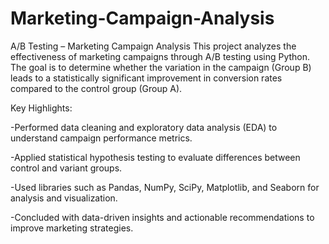 # Marketing-Campaign-Analysis

A/B Testing – Marketing Campaign Analysis
This project analyzes the effectiveness of marketing campaigns through A/B testing using Python. The goal is to determine whether the variation in the campaign (Group B) leads to a statistically significant improvement in conversion rates compared to the control group (Group A).

Key Highlights:

-Performed data cleaning and exploratory data analysis (EDA) to understand campaign performance metrics.

-Applied statistical hypothesis testing to evaluate differences between control and variant groups.

-Used libraries such as Pandas, NumPy, SciPy, Matplotlib, and Seaborn for analysis and visualization.

-Concluded with data-driven insights and actionable recommendations to improve marketing strategies.
